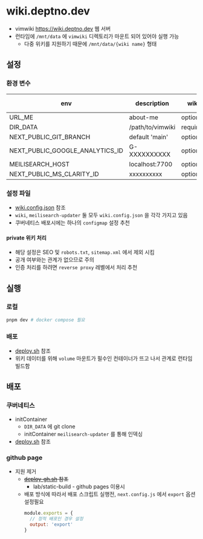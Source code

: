 # wiki.deptno.dev

- vimwiki <https://wiki.deptno.dev> 웹 서버
- 런타임에 `/mnt/data` 에 `vimwiki` 디렉토리가 마운트 되어 있어야 실행 가능
  - 다중 위키를 지원하기 때문에 `/mnt/data/{wiki name}` 형태

## 설정

### 환경 변수

| env                             | description      | wiki     | meilisearch-updater |
|---------------------------------|------------------|----------|---------------------|
| URL_ME                          | about-me         | optional |                     |
| DIR_DATA                        | /path/to/vimwiki | required |                     |
| NEXT_PUBLIC_GIT_BRANCH          | default 'main'   | optional |                     |
| NEXT_PUBLIC_GOOGLE_ANALYTICS_ID | G-XXXXXXXXXX     | optional |                     |
| MEILISEARCH_HOST                | localhost:7700   | optional | required            |
| NEXT_PUBLIC_MS_CLARITY_ID       | xxxxxxxxxx       | optional |                     |

### 설정 파일

- [wiki.config.json](apps/wiki/wiki.config.json) 참조
- `wiki`, `meilisearch-updater` 둘 모두 `wiki.config.json` 을 각각 가지고 있음
- 쿠버네티스 배포시에는 하나의 `configmap` 설정 추천

#### private 위키 처리

- 해당 설정은 SEO 및 `robots.txt`, `sitemap.xml` 에서 제외 시킴
- 공개 여부와는 관계가 없으므로 주의
- 인증 처리를 하려면 `reverse proxy` 레벨에서 처리 추천

## 실행

### 로컬

```sh
pnpm dev # docker compose 필요
```

### 배포

- [deploy.sh](deploy.sh) 참조
- 위키 데이터를 위해 `volume` 마운트가 필수인 컨테이너가 뜨고 나서 관계로 런타임 빌드함

## 배포

### 쿠버네티스

- initContainer
  - `DIR_DATA` 에 git clone
  - initContainer `meilisearch-updater` 를 통해 인덱싱
- [deploy.sh](deploy.sh) 참조

### github page

- 지원 제거
  - ~~[deploy-gh.sh](deploy-gh.sh) 참조~~
    - lab/static-build - github pages 이용시
  - 배포 방식에 따라서 배포 스크립트 실행전, `next.config.js` 에서 `export` 옵션 설정필요
    ```js
    module.exports = {
      // 정적 배포인 경우 설정
      output: 'export'
    }
    ```

